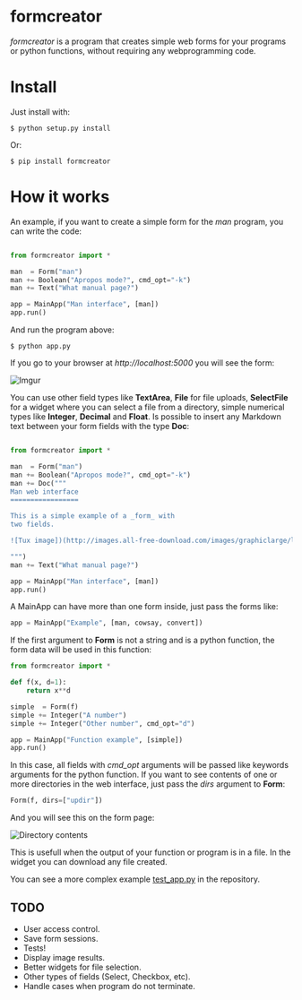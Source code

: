 formcreator
===========

_formcreator_ is a program that creates simple web forms for
your programs or python functions, without requiring any 
webprogramming code.

Install
===========

Just install with:

```
$ python setup.py install
```
 
Or:

```
$ pip install formcreator
```

How it works
============

An example, if you want to create a simple form for
the _man_ program, you can write the code:

```python

from formcreator import *

man  = Form("man")
man += Boolean("Apropos mode?", cmd_opt="-k")
man += Text("What manual page?")

app = MainApp("Man interface", [man])
app.run()
```

And run the program above:

```
$ python app.py
```

If you go to your browser at _http://localhost:5000_ you will
see the form:

![Imgur](http://i.imgur.com/CT6lZQp.png)

You can use other field types like __TextArea__, __File__ for file uploads, 
__SelectFile__ for a widget where you can select a file from a directory,
simple numerical types like __Integer__, __Decimal__ and __Float__. Is possible
to insert any Markdown text between your form fields with the type __Doc__:

```python

from formcreator import *

man  = Form("man")
man += Boolean("Apropos mode?", cmd_opt="-k")
man += Doc("""
Man web interface
=================

This is a simple example of a _form_ with
two fields. 

![Tux image])(http://images.all-free-download.com/images/graphiclarge/linux_tux_1_107532.jpg)

""")
man += Text("What manual page?")

app = MainApp("Man interface", [man])
app.run()
```

A MainApp can have more than one form inside, just pass the forms like:

```python
app = MainApp("Example", [man, cowsay, convert])
```

If the first argument to __Form__ is not a string and is a python function,
the form data will be used in this function:

```python
from formcreator import *

def f(x, d=1):
	return x**d

simple  = Form(f)
simple += Integer("A number")
simple += Integer("Other number", cmd_opt="d")

app = MainApp("Function example", [simple])
app.run()
```

In this case, all fields with _cmd_opt_ arguments will be passed
like keywords arguments for the python function.
If you want to see contents of one or more directories in the web interface, 
just pass the _dirs_ argument to __Form__:

```python
Form(f, dirs=["updir"])
```

And you will see this on the form page:

![Directory contents](http://i.imgur.com/KkPrU6d.png)

This is usefull when the output of your function or program is in a file. In the 
widget you can download any file created.

You can see a more complex example [test_app.py](https://github.com/aivuk/formcreator/blob/master/test_app.py) in the repository.

TODO
-----

* User access control.
* Save form sessions.
* Tests!
* Display image results.
* Better widgets for file selection.
* Other types of fields (Select, Checkbox, etc).
* Handle cases when program do not terminate. 
